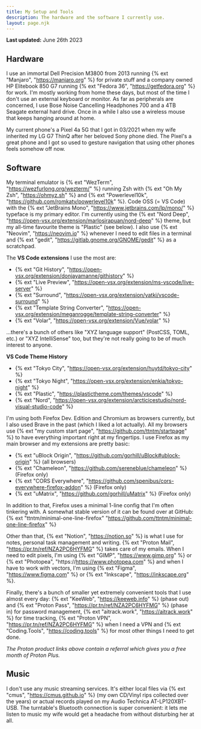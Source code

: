 ```yaml
---
title: My Setup and Tools
description: The hardware and the software I currently use.
layout: page.njk
---
```


**Last updated:** June 26th 2023

## Hardware

I use an immortal Dell Precision M3800 from 2013 running {% ext "Manjaro", "https://manjaro.org" %} for private stuff and a company owned HP Elitebook 850 G7 running {% ext "Fedora 36", "https://getfedora.org" %} for work. I'm mostly working from home these days, but most of the time I don't use an external keyboard or monitor. As far as peripherals are concerned, I use Bose Noise Cancelling Headphones 700 and a 4TB Seagate external hard drive. Once in a while I also use a wireless mouse that keeps hanging around at home.

My current phone's a Pixel 4a 5G that I got in 03/2021 when my wife inherited my LG G7 ThinQ after her beloved Sony phone died. The Pixel's a great phone and I got so used to gesture navigation that using other phones feels somehow off now.

## Software

My terminal emulator is {% ext "WezTerm", "https://wezfurlong.org/wezterm/" %} running Zsh with {% ext "Oh My Zsh", "https://ohmyz.sh" %} and {% ext "Powerlevel10k", "https://github.com/romkatv/powerlevel10k" %}. Code OSS (= VS Code) with the {% ext "JetBrains Mono", "https://www.jetbrains.com/lp/mono/" %} typeface is my primary editor. I'm currently using the {% ext "Nord Deep", "https://open-vsx.org/extension/marlosirapuan/nord-deep" %} theme, but my all-time favourite theme is "Plastic" (see below). I also use {% ext "Neovim", "https://neovim.io" %} whenever I need to edit files in a terminal and {% ext "gedit", "https://gitlab.gnome.org/GNOME/gedit" %} as a scratchpad.

The **VS Code extensions** I use the most are:

- {% ext "Git History", "https://open-vsx.org/extension/donjayamanne/githistory" %}
- {% ext "Live Preview", "https://open-vsx.org/extension/ms-vscode/live-server" %}
- {% ext "Surround", "https://open-vsx.org/extension/yatki/vscode-surround" %}
- {% ext "Template String Converter", "https://open-vsx.org/extension/meganrogge/template-string-converter" %}
- {% ext "Volar", "https://open-vsx.org/extension/Vue/volar" %}

...there's a bunch of others like "XYZ language support" (PostCSS, TOML, etc.) or "XYZ IntelliSense" too, but they're not really going to be of much interest to anyone.

**VS Code Theme History**

- {% ext "Tokyo City", "https://open-vsx.org/extension/huytd/tokyo-city" %}
- {% ext "Tokyo Night", "https://open-vsx.org/extension/enkia/tokyo-night" %}
- {% ext "Plastic", "https://plastictheme.com/themes/vscode" %}
- {% ext "Nord", "https://open-vsx.org/extension/arcticicestudio/nord-visual-studio-code" %}

I'm using both Firefox Dev. Edition and Chromium as browsers currently, but I also used Brave in the past (which I liked a lot actually). All my browsers use {% ext "my custom start page", "https://github.com/ttntm/startpage" %} to have everything important right at my fingertips. I use Firefox as my main browser and my extensions are pretty basic:

- {% ext "uBlock Origin", "https://github.com/gorhill/uBlock#ublock-origin" %} (all browsers)
- {% ext "Chameleon", "https://github.com/sereneblue/chameleon" %} (Firefox only)
- {% ext "CORS Everywhere", "https://github.com/spenibus/cors-everywhere-firefox-addon" %} (Firefox only)
- {% ext "uMatrix", "https://github.com/gorhill/uMatrix" %} (Firefox only)

In addition to that, Firefox uses a minimal 1-line config that I'm often tinkering with. A somewhat stable version of it can be found over at GitHub: {% ext "ttntm/minimal-one-line-firefox" "https://github.com/ttntm/minimal-one-line-firefox" %}

Other than that, {% ext "Notion", "https://notion.so" %} is what I use for notes, personal task management and writing. {% ext "Proton Mail", "https://pr.tn/ref/NZA2PC6HYFMG" %} takes care of my emails. When I need to edit pixels, I'm using {% ext "GIMP", "https://www.gimp.org" %} or {% ext "Photopea", "https://https://www.photopea.com" %} and when I have to work with vectors, I'm using {% ext "Figma", "https://www.figma.com" %} or {% ext "Inkscape", "https://inkscape.org" %}.

Finally, there's a bunch of smaller yet extremely convenient tools that I use almost every day: {% ext "KeeWeb", "https://keeweb.info" %} (phase out) and {% ext "Proton Pass", "https://pr.tn/ref/NZA2PC6HYFMG" %} (phase in) for password management, {% ext "aitrack.work", "https://aitrack.work" %} for time tracking, {% ext "Proton VPN", "https://pr.tn/ref/NZA2PC6HYFMG" %} when I need a VPN and {% ext "Coding.Tools", "https://coding.tools" %} for most other things I need to get done.

_<span class="small">The Proton product links above contain a referral which gives you a free month of Proton Plus.</span>_

## Music

I don't use any music streaming services. It's either local files via {% ext "cmus", "https://cmus.github.io" %} (my own CD/Vinyl rips collected over the years) or actual records played on my Audio Technica AT-LP120XBT-USB. The turntable's Bluetooth connection is super convenient: it lets me listen to music my wife would get a headache from without disturbing her at all.
